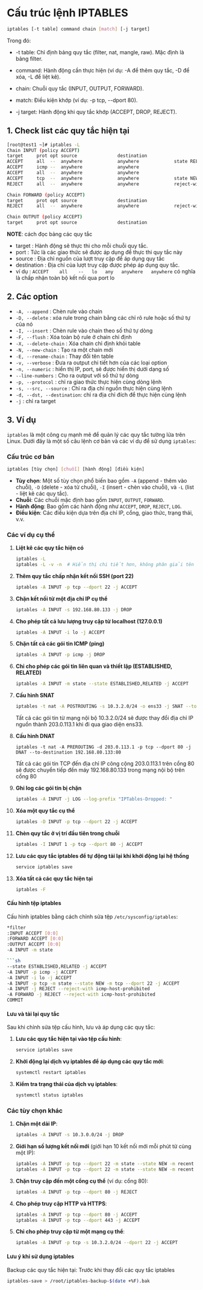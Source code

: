 # Cấu trúc lệnh IPTABLES

```sh
iptables [-t table] command chain [match] [-j target]
```


Trong đó:

- -t table: Chỉ định bảng quy tắc (filter, nat, mangle, raw). Mặc định là bảng filter.

- command: Hành động cần thực hiện (ví dụ: -A để thêm quy tắc, -D để xóa, -L để liệt kê).

- chain: Chuỗi quy tắc (INPUT, OUTPUT, FORWARD).

- match: Điều kiện khớp (ví dụ: -p tcp, --dport 80).
- -j target: Hành động khi quy tắc khớp (ACCEPT, DROP, REJECT).

## 1. Check list các quy tắc hiện tại

```sh
[root@test1 ~]# iptables -L
Chain INPUT (policy ACCEPT)
target     prot opt source               destination
ACCEPT     all  --  anywhere             anywhere             state RELATED,ESTABLISHED
ACCEPT     icmp --  anywhere             anywhere
ACCEPT     all  --  anywhere             anywhere
ACCEPT     tcp  --  anywhere             anywhere             state NEW tcp dpt:ssh
REJECT     all  --  anywhere             anywhere             reject-with icmp-host-prohibited

Chain FORWARD (policy ACCEPT)
target     prot opt source               destination
REJECT     all  --  anywhere             anywhere             reject-with icmp-host-prohibited

Chain OUTPUT (policy ACCEPT)
target     prot opt source               destination

```
**NOTE**: cách đọc bảng các quy tắc
- target : Hành động sẽ thực thi cho mỗi chuỗi quy tắc.
- port : Tức là các giao thức sẽ được áp dụng để thực thi quy tắc này
- source : Địa chỉ nguồn của lượt truy cập để áp dụng quy tắc
- destination : Địa chỉ của lượt truy cập được phép áp dụng quy tắc.
- ví dụ : `ACCEPT    all    --   lo   any   anywhere   anywhere` có nghĩa là chấp nhận toàn bộ kết nối qua port lo

## 2. Các option

- `-A, --append`  : Chèn rule vào chain
- `-D, --delete` : xóa rule trong chain bằng các chỉ rõ rule hoặc số thứ tự của nó
- `-I, --insert` : Chèn rule vào chain theo số thứ tự dòng 
- `-F, --flush` : Xóa toàn bộ rule ở chain chỉ định 
- `-X, --delete-chain` : Xóa chain chỉ định khỏi table
- `-N, --new-chain` : Tạo ra một chain mới 
- `-E, --rename-chain` : Thay đổi tên table
- `-v, --verbose` : Đưa ra output chi tiết hơn của các loại option 
- `-n, --numeric` : hiển thị IP, port, sẽ được hiển thị dưới dạng số 
- `--line-numbers` : Cho ra output với số thứ tự dòng
- `-p, --protocol` : chỉ ra giao thức thực hiện cùng dòng lệnh
- `-s, --src, --source` : Chỉ ra địa chỉ nguồn thực hiện cùng lệnh  
- `-d, --dst, --destination`: chỉ ra địa chỉ đích để thực hiện cùng lệnh
- `-j` : chỉ ra target

## 3. Ví dụ

`iptables` là một công cụ mạnh mẽ để quản lý các quy tắc tường lửa trên Linux. Dưới đây là một số câu lệnh cơ bản và các ví dụ để sử dụng `iptables`:

### Cấu trúc cơ bản
```sh
iptables [tùy chọn] [chuỗi] [hành động] [điều kiện]
```
- **Tùy chọn**: Một số tùy chọn phổ biến bao gồm `-A` (append - thêm vào chuỗi), `-D` (delete - xóa từ chuỗi), `-I` (insert - chèn vào chuỗi), và `-L` (list - liệt kê các quy tắc).
- **Chuỗi**: Các chuỗi mặc định bao gồm `INPUT`, `OUTPUT`, `FORWARD`.
- **Hành động**: Bao gồm các hành động như `ACCEPT`, `DROP`, `REJECT`, `LOG`.
- **Điều kiện**: Các điều kiện dựa trên địa chỉ IP, cổng, giao thức, trạng thái, v.v.

### Các ví dụ cụ thể

1. **Liệt kê các quy tắc hiện có**
   ```sh
   iptables -L
   iptables -L -v -n  # Hiển thị chi tiết hơn, không phân giải tên
   ```

2. **Thêm quy tắc chấp nhận kết nối SSH (port 22)**
   ```sh
   iptables -A INPUT -p tcp --dport 22 -j ACCEPT
   ```

3. **Chặn kết nối từ một địa chỉ IP cụ thể**
   ```sh
   iptables -A INPUT -s 192.168.80.133 -j DROP
   ```

4. **Cho phép tất cả lưu lượng truy cập từ localhost (127.0.0.1)**
   ```sh
   iptables -A INPUT -i lo -j ACCEPT
   ```

5. **Chặn tất cả các gói tin ICMP (ping)**
   ```sh
   iptables -A INPUT -p icmp -j DROP
   ```

6. **Chỉ cho phép các gói tin liên quan và thiết lập (ESTABLISHED, RELATED)**
   ```sh
   iptables -A INPUT -m state --state ESTABLISHED,RELATED -j ACCEPT
   ```
7. **Cấu hình SNAT**
   ```sh
   iptables -t nat -A POSTROUTING -s 10.3.2.0/24 -o ens33 -j SNAT --to-source 203.0.113.1
   ```
   Tất cả các gói tin từ mạng nội bộ 10.3.2.0/24 sẽ được thay đổi địa chỉ IP nguồn thành 203.0.113.1 khi đi qua giao diện ens33.
8. **Cấu hình DNAT**
   ```
   iptables -t nat -A PREROUTING -d 203.0.113.1 -p tcp --dport 80 -j DNAT --to-destination 192.168.80.133:80
   ```
   Tất cả các gói tin TCP đến địa chỉ IP công cộng 203.0.113.1 trên cổng 80 sẽ được chuyển tiếp đến máy 192.168.80.133 trong mạng nội bộ trên cổng 80

7. **Ghi log các gói tin bị chặn**
   ```sh
   iptables -A INPUT -j LOG --log-prefix "IPTables-Dropped: "
   ```

8. **Xóa một quy tắc cụ thể**
   ```sh
   iptables -D INPUT -p tcp --dport 22 -j ACCEPT
   ```

9. **Chèn quy tắc ở vị trí đầu tiên trong chuỗi**
   ```sh
   iptables -I INPUT 1 -p tcp --dport 80 -j ACCEPT
   ```

10. **Lưu các quy tắc iptables để tự động tải lại khi khởi động lại hệ thống**
    ```sh
    service iptables save
    ```

11. **Xóa tất cả các quy tắc hiện tại**
    ```sh
    iptables -F
    ```

#### Cấu hình tệp iptables

Cấu hình iptables bằng cách chỉnh sửa tệp `/etc/sysconfig/iptables`:

```sh
*filter
:INPUT ACCEPT [0:0]
:FORWARD ACCEPT [0:0]
:OUTPUT ACCEPT [0:0]
-A INPUT -m state

```sh
--state ESTABLISHED,RELATED -j ACCEPT
-A INPUT -p icmp -j ACCEPT
-A INPUT -i lo -j ACCEPT
-A INPUT -p tcp -m state --state NEW -m tcp --dport 22 -j ACCEPT
-A INPUT -j REJECT --reject-with icmp-host-prohibited
-A FORWARD -j REJECT --reject-with icmp-host-prohibited
COMMIT
```

#### Lưu và tải lại quy tắc

Sau khi chỉnh sửa tệp cấu hình, lưu và áp dụng các quy tắc:

1. **Lưu các quy tắc hiện tại vào tệp cấu hình**:
    ```sh
    service iptables save
    ```

2. **Khởi động lại dịch vụ iptables để áp dụng các quy tắc mới**:
    ```sh
    systemctl restart iptables
    ```

3. **Kiểm tra trạng thái của dịch vụ iptables**:
    ```sh
    systemctl status iptables
    ```

### Các tùy chọn khác

1. **Chặn một dải IP**:
   ```sh
   iptables -A INPUT -s 10.3.0.0/24 -j DROP
   ```

2. **Giới hạn số lượng kết nối mới** (giới hạn 10 kết nối mới mỗi phút từ cùng một IP):
   ```sh
   iptables -A INPUT -p tcp --dport 22 -m state --state NEW -m recent --set
   iptables -A INPUT -p tcp --dport 22 -m state --state NEW -m recent --update --seconds 60 --hitcount 10 -j DROP
   ```

3. **Chặn truy cập đến một cổng cụ thể** (ví dụ: cổng 80):
   ```sh
   iptables -A INPUT -p tcp --dport 80 -j REJECT
   ```

4. **Cho phép truy cập HTTP và HTTPS**:
   ```sh
   iptables -A INPUT -p tcp --dport 80 -j ACCEPT
   iptables -A INPUT -p tcp --dport 443 -j ACCEPT
   ```

5. **Chỉ cho phép truy cập từ một mạng cụ thể**:
   ```sh
   iptables -A INPUT -p tcp -s 10.3.2.0/24 --dport 22 -j ACCEPT
   ```

#### Lưu ý khi sử dụng iptables
Backup các quy tắc hiện tại: Trước khi thay đổi các quy tắc iptables

   ```sh
   iptables-save > /root/iptables-backup-$(date +%F).bak
   ```
